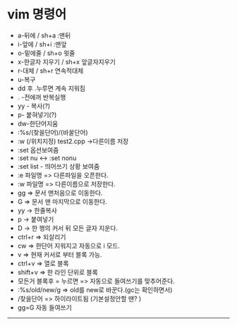 # vim 명령어
* a-뒤에  /  sh+a :맨뒤
* i-앞에  /  sh+i :맨앞
* o-밑에줄  /  sh+o 윗줄
* x-한글자 지우기  /  sh+x 앞글자지우기
* r-대체 / sh+r 연속적대체
* u-복구
* dd 후 .누루면 계속 지워짐
* . -전에꺼 반복실행
* yy - 복사(?)
* p- 붙혀넣기(?)
* dw-한단어지움
* :%s/(찾을단어)/(바꿀단어)
* :w (/위치지정) test2.cpp ->다른이름 저장
* :set 옵션보여줌
* :set nu <-> :set nonu
* :set list - 띄어쓰기 상황 보여줌
* :e 파일명 => 다른파일을 오픈한다.
* :w 파일명 => 다른이름으로 저장한다.
* gg => 문서 맨처음으로 이동한다.
* G => 문서 맨 마지막으로 이동한다.
* yy -> 한줄복사
* p -> 붙여넣기
* D -> 한 행의 커서 뒤 모든 글자 지운다.
* ctrl+r => 되살리기
* cw => 한단어 지워지고 자동으로 i 모드.
* v => 현재 커서로 부터 블록 가능.
* ctrl+v => 열로 블록
* shift+v => 한 라인 단위로 블록
* 모든거 블록후 = 누르면 => 자동으로 들여쓰기를 맞추어준다.
* :%s/old/new/g => old를 new로 바꾼다.(gc는 확인하면서)
* /찾을단어 => 하이라이트됨 (기본설정안할 땐? )
* gg=G 자동 들여쓰기
----
